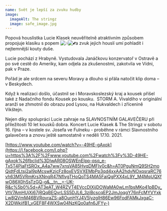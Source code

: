 ```yaml
---
name: Svět je lepší za zvuku hudby
image:
  imageAlt: The stringz
  image: safe_image.jpg
---
```

Popová houslistka Lucie Klasek neuvěřitelně atraktivním způsobem propojuje klasiku s popem ![🎶](https://lh4.googleusercontent.com/0Y90BHpWNnirQs4p5pjDbUBQwV3ibrM2d-6uwE4Nm4JU9ZXKTDzTbWXxbIsyxy599Afilf7FW8qmWw_TlPfk0vxbLiiL8sBMgJRmiGfjv4XMLzFZCMUD6OfrG2KsgQWUP2uISII)![💕](https://lh3.googleusercontent.com/iznUhUj91KSdBh7ZnWiyaLPacObRNvVVf4Wdjsko5U1UX5fO1512S5MkWmztw1EVIleEPspCchx37uGUVjhzo4MXgl_SeoQJHJLkQ5DOHaGlh0pddj5qIujg_YQ3evLEpKfZp7Q)a zvuk jejich houslí umí pohladit i nejtemnější kouty duše. 

Lucie pochází z Hrabyně. Vystudovala Janáčkovu konzervatoř v Ostravě a po své cestě do Ameriky, kam odjela za zkušenostmi, zakotvila ve Vídni, pak v Praze. 

Pořád je ale srdcem na severu Moravy a dlouho si přála natočit klip doma – v Beskydech. 

Když k realizaci došlo, účastnil se i Moravskoslezský kraj a kousek přišel také z Nadačního fondu Kousek po kousku.  STORM A. Vivaldiho v originální aranži se zhmotnil do obrazu pod Lysou, na Hukvaldech i zřícenině Vikštejn. 

Nejen díky spolupráci Lucie zahraje na SLAVNOSTNÍM GALAVEČERU při příležitosti 10 let kousků dobra. Koncert Lucie Klasek & The Stringz v sobotu 16. října – v kostele sv. Josefa ve Fulneku - proběhne v rámci Slavnostního galavečera a znovu ještě samostatně v neděli 17.10. 2021. 

[https://www.youtube.com/watch?v=-49HE-gAxok](https://l.facebook.com/l.php?u=https%3A%2F%2Fwww.youtube.com%2Fwatch%3Fv%3D-49HE-gAxok%26fbclid%3DIwAR08OSWEnElpp-qsq_e-Tx5T4PiaFtSROx_A4a7ww7xnsVA85HvqDMFIv0c&h=AT0PguNmQ9SH2moQjdtFdLtsj2al9pMcswKzjcFz8oxEVSVXEMbPp3qd4xxAA2hdvNOxqsraRC76vh63M5VRmKrsXNngR47NflvgTHoQoTS4MA5FaiQgPXX4xL9Y_M4MqUQXfwO86X0hSsTzGQ-g&__tn__=-UK-R&c%5b0%5d=AT3eAT_W4RZVT4EVccDlXijDOWaMA0wLm1bsMKo41pBDy_VtV7AmHUjXi67jRQqBEQyrLSS5DJL6_3ziBcscqEP2JmJoqgY76nFcMYVYxkLw8QVmM46BVRqvraZS-a8OunHYJ4V5lyzgIH86Ew96FodFAMkJxgaC-X2DWkiifB1_vGEF8F4WXSw04NzKQo0afn6JFYy-)